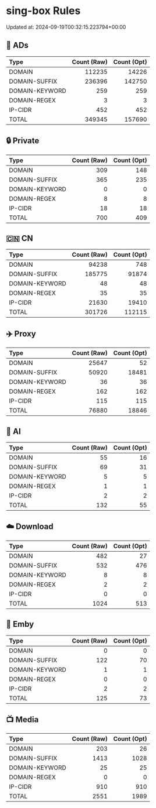 # sing-box Rules

Updated at: 2024-09-19T00:32:15.223794+00:00

## 🛑 ADs

| Type           | Count (Raw) | Count (Opt) |
| :------------- | ----------: | ----------: |
| DOMAIN         |      112235 |       14226 |
| DOMAIN-SUFFIX  |      236396 |      142750 |
| DOMAIN-KEYWORD |         259 |         259 |
| DOMAIN-REGEX   |           3 |           3 |
| IP-CIDR        |         452 |         452 |
| TOTAL          |      349345 |      157690 |

## 🔒 Private

| Type           | Count (Raw) | Count (Opt) |
| :------------- | ----------: | ----------: |
| DOMAIN         |         309 |         148 |
| DOMAIN-SUFFIX  |         365 |         235 |
| DOMAIN-KEYWORD |           0 |           0 |
| DOMAIN-REGEX   |           8 |           8 |
| IP-CIDR        |          18 |          18 |
| TOTAL          |         700 |         409 |

## 🇨🇳 CN

| Type           | Count (Raw) | Count (Opt) |
| :------------- | ----------: | ----------: |
| DOMAIN         |       94238 |         748 |
| DOMAIN-SUFFIX  |      185775 |       91874 |
| DOMAIN-KEYWORD |          48 |          48 |
| DOMAIN-REGEX   |          35 |          35 |
| IP-CIDR        |       21630 |       19410 |
| TOTAL          |      301726 |      112115 |

## ✈️ Proxy

| Type           | Count (Raw) | Count (Opt) |
| :------------- | ----------: | ----------: |
| DOMAIN         |       25647 |          52 |
| DOMAIN-SUFFIX  |       50920 |       18481 |
| DOMAIN-KEYWORD |          36 |          36 |
| DOMAIN-REGEX   |         162 |         162 |
| IP-CIDR        |         115 |         115 |
| TOTAL          |       76880 |       18846 |

## 🤖 AI

| Type           | Count (Raw) | Count (Opt) |
| :------------- | ----------: | ----------: |
| DOMAIN         |          55 |          16 |
| DOMAIN-SUFFIX  |          69 |          31 |
| DOMAIN-KEYWORD |           5 |           5 |
| DOMAIN-REGEX   |           1 |           1 |
| IP-CIDR        |           2 |           2 |
| TOTAL          |         132 |          55 |

## ☁️ Download

| Type           | Count (Raw) | Count (Opt) |
| :------------- | ----------: | ----------: |
| DOMAIN         |         482 |          27 |
| DOMAIN-SUFFIX  |         532 |         476 |
| DOMAIN-KEYWORD |           8 |           8 |
| DOMAIN-REGEX   |           2 |           2 |
| IP-CIDR        |           0 |           0 |
| TOTAL          |        1024 |         513 |

## 🍟 Emby

| Type           | Count (Raw) | Count (Opt) |
| :------------- | ----------: | ----------: |
| DOMAIN         |           0 |           0 |
| DOMAIN-SUFFIX  |         122 |          70 |
| DOMAIN-KEYWORD |           1 |           1 |
| DOMAIN-REGEX   |           0 |           0 |
| IP-CIDR        |           2 |           2 |
| TOTAL          |         125 |          73 |

## 📺 Media

| Type           | Count (Raw) | Count (Opt) |
| :------------- | ----------: | ----------: |
| DOMAIN         |         203 |          26 |
| DOMAIN-SUFFIX  |        1413 |        1028 |
| DOMAIN-KEYWORD |          25 |          25 |
| DOMAIN-REGEX   |           0 |           0 |
| IP-CIDR        |         910 |         910 |
| TOTAL          |        2551 |        1989 |
